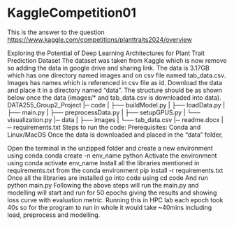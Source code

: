# KaggleCompetition01
This is the answer to the question https://www.kaggle.com/competitions/planttraits2024/overview

Exploring the Potential of Deep Learning Architectures for Plant Trait Prediction Dataset The dataset was taken from Kaggle which is now remove so adding the data in google drive and sharing link. The data is 3.17GB which has one directory named images and on csv file named tab_data.csv. Images has names which is referenced in csv file as id. Download the data and place it in a directory named “data”. The structure should be as shown below once the data (images/* and tab_data.csv is downloaded into data). DATA255_Group2_Project |─ code | ├── buildModel.py | ├── loadData.py | ├── main.py | ├── preprocessData.py | ├── setupGPUS.py | └── visualization.py |─ data | ├── images | └── tab_data.csv |─ readme.docx |─ requirements.txt Steps to run the code: Prerequisites: Conda and Linux/MacOS Once the data is downloaded and placed in the “data” folder,

Open the terminal in the unzipped folder and create a new environment using conda conda create -n env_name python
Activate the environment using conda activate env_name
Install all the libraries mentioned in requirements.txt from the conda environment pip install -r requirements.txt
Once all the libraries are installed go into code using cd code
And run python main.py Following the above steps will run the main.py and modelling will start and run for 50 epochs giving the results and showing loss curve with evaluation metric. Running this in HPC lab each epoch took 40s so for the program to run in whole it would take ~40mins including load, preprocess and modelling.
